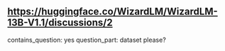 ## https://huggingface.co/WizardLM/WizardLM-13B-V1.1/discussions/2

contains_question: yes
question_part: dataset please?